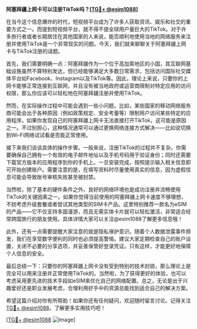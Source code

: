 **阿塞拜疆上网卡可以注册TikTok吗？[[TG💪+ @esim1088](https://t.me/s/esim1088)]**

在当今这个信息爆炸的时代，短视频平台成为了许多人获取资讯、娱乐和社交的重要方式之一。而提到短视频平台，就不得不提全球用户量巨大的TikTok。对于许多旅行者或者长期居住在其他国家的人来说，能否顺利地使用当地的网络服务来注册并使用TikTok是一个非常现实的问题。今天，我们就来聊聊关于阿塞拜疆上网卡与TikTok注册的话题。

首先，我们需要明确一点：阿塞拜疆作为一个位于高加索地区的小国，其互联网基础设施虽然不算特别发达，但已经能够满足大多数日常需求，包括访问国际社交媒体平台如Facebook、Instagram以及TikTok等。因此，理论上来说，只要你的上网卡能够正常连接到互联网，并且没有被当地政府或运营商限制对特定应用的访问权限，那么你应该可以轻松地在阿塞拜疆注册并使用TikTok。

然而，在实际操作过程中可能会遇到一些小问题。比如，某些国家的移动网络服务商可能会出于各种原因（例如政策规定、安全考量等）限制用户访问某些特定的应用程序。如果你发现自己的阿塞拜疆上网卡无法直接打开TikTok，这可能是原因之一。不过别担心，这种情况通常可以通过更换网络连接方式解决——比如说切换到Wi-Fi网络试试看是否能正常使用。

接下来我们谈谈具体的操作步骤。一般来说，注册TikTok的过程并不复杂。你需要确保自己拥有一个有效的电子邮件地址以及手机号码用于验证身份；同时还需要下载官方版本的应用程序到你的手机上。一旦安装完成，按照提示输入相关信息即可开始创建账户。需要注意的是，在填写资料时尽量使用真实的信息，因为虚假信息可能会导致账号审核失败甚至被封禁。

当然啦，除了基本的硬件条件之外，良好的网络环境也是成功注册并流畅使用TikTok的关键因素之一。如果你觉得当前使用的阿塞拜疆上网卡速度不够理想，不妨考虑升级套餐或者尝试其他类型的SIM卡产品。这里特别推荐一款名为eSIM的产品——它不仅支持多国漫游，而且无需实体卡片就可以轻松激活，非常适合经常跨国旅行的朋友使用。具体详情大家可以关注@esim1088了解更多信息哦！

此外，还有一点需要提醒大家注意的就是隐私保护意识。随着个人数据泄露事件频发，我们在享受数字便利的同时也必须提高警惕。建议大家定期检查自己的账户设置，关闭不必要的分享选项，并妥善保管好登录凭证。只有这样，才能更好地保障个人信息的安全。

最后总结一下：只要你的阿塞拜疆上网卡没有受到特别的技术封锁，那么理论上是完全可以用来注册并正常使用TikTok的。当然啦，为了获得更好的体验，也可以考虑采用更先进的技术手段如eSIM来优化自己的网络配置。总之，无论是出于兴趣爱好还是职业发展考虑，合理利用好手中的资源总能找到适合自己的解决方案。

希望这篇介绍对你有所帮助！如果你还有任何疑问，欢迎随时留言讨论。记得关注[TG💪+ @esim1088](https://t.me/s/esim1088)，了解更多实用技巧吧！

[[TG💪+ @esim1088](https://t.me/s/esim1088) ![Image](https://i.postimg.cc/4NQfJmqS/Snipaste-2025-05-13-00-14-12.png)]